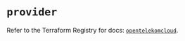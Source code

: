# `provider`

Refer to the Terraform Registry for docs: [`opentelekomcloud`](https://registry.terraform.io/providers/opentelekomcloud/opentelekomcloud/1.36.15/docs).
